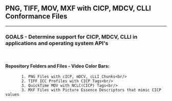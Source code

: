 ## PNG, TIFF, MOV, MXF with CICP, MDCV, CLLI Conformance Files<br/>
---
### GOALS - Determine support for CICP, MDCV, CLLI in applications and operating system API's
<br/>

#### Repository Folders and Files - Video Color Bars:<br/>
           1. PNG Files with cICP, mDCV, cLLI Chunks<br/>
           2. TIFF ICC Profiles with CICP Tags<br/>
           3. QuickTime MOV with NCLC(CICP) Tags<br/>
           3. MXF Files with Picture Essence Descriptors that mimic CICP values
           
<br/>
